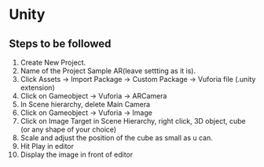 # Unity
## Steps to be followed
1. Create New Project.
2. Name of the Project Sample AR(leave settting as it is).
3. Click Assets -> Import Package -> Custom Package -> Vuforia file (.unity extension)
4. Click on Gameobject -> Vuforia -> ARCamera
5. In Scene hierarchy, delete Main Camera
6. Click on Gameobject -> Vuforia -> Image
7. Click on Image Target in Scene Hierarchy, right click, 3D object, cube (or any shape of your choice)
8. Scale and adjust the position of the cube as small as u can.
9. Hit Play in editor
10. Display the image in front of editor
